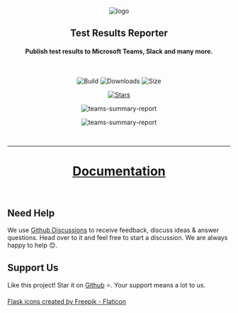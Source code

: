 <span align="center">

![logo](https://github.com/test-results-reporter/reporter/raw/main/assets/logo.png)

## Test Results Reporter

#### Publish test results to Microsoft Teams, Slack and many more.

<br />

![Build](https://github.com/test-results-reporter/reporter/workflows/Build/badge.svg?branch=main)
![Downloads](https://img.shields.io/npm/dt/test-results-reporter)
![Size](https://img.shields.io/bundlephobia/minzip/test-results-reporter)

[![Stars](https://img.shields.io/github/stars/test-results-reporter/reporter?style=social)](https://github.com/test-results-reporter/reporter/stargazers)

![teams-summary-report](https://github.com/test-results-reporter/reporter/raw/main/assets/teams/test-summary-single-suite.png)

![teams-summary-report](https://github.com/test-results-reporter/reporter/raw/main/assets/slack/test-summary-single-suite.png)

<br />

<hr >

# [Documentation](https://test-results-reporter.github.io/) 

</span>

<br />

## Need Help

We use [Github Discussions](https://github.com/test-results-reporter/reporter/discussions) to receive feedback, discuss ideas & answer questions. Head over to it and feel free to start a discussion. We are always happy to help 😊.

## Support Us

Like this project! Star it on [Github](https://github.com/test-results-reporter/reporter) ⭐. Your support means a lot to us.


<a href="https://www.flaticon.com/free-icons/flask" title="flask icons">Flask icons created by Freepik - Flaticon</a>